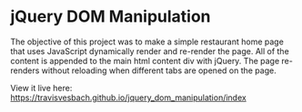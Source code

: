 # jQuery DOM Manipulation

The objective of this project was to make a simple restaurant home page that uses JavaScript dynamically render and re-render the page.  All of the content is appended to the main html content div with jQuery.  The page re-renders without reloading when different tabs are opened on the page.  

View it live here: https://travisvesbach.github.io/jquery_dom_manipulation/index 